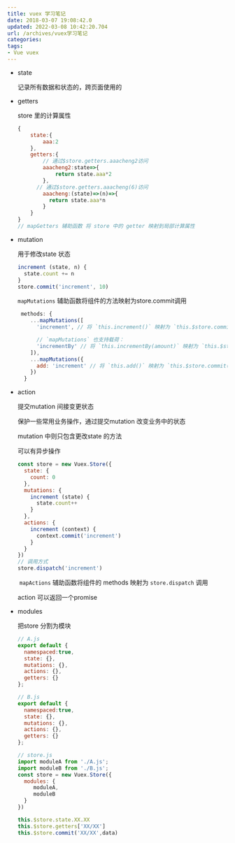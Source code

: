 ```yaml
---
title: vuex 学习笔记
date: 2018-03-07 19:08:42.0
updated: 2022-03-08 10:42:20.704
url: /archives/vuex学习笔记
categories: 
tags: 
- Vue vuex
---
```




- state

  记录所有数据和状态的，跨页面使用的

- getters

  store 里的计算属性

  ```javascript
  {
      state:{
          aaa:2
      },
      getters:{
          // 通过$store.getters.aaacheng2访问
          aaacheng2:state=>{
              return state.aaa*2
          },
  		// 通过$store.getters.aaacheng(6)访问
          aaacheng:(state)=>(n)=>{
  			return state.aaa*n
          }
      }
  }
  // mapGetters 辅助函数 将 store 中的 getter 映射到局部计算属性
  ```

- mutation 

  用于修改state 状态

  ```javascript
  increment (state, n) {
  	state.count += n
  }
  store.commit('increment', 10)
  ```

  `mapMutations`  辅助函数将组件的方法映射为store.commit调用

  ```javascript
   methods: {
      ...mapMutations([
        'increment', // 将 `this.increment()` 映射为 `this.$store.commit('increment')`
  
        // `mapMutations` 也支持载荷：
        'incrementBy' // 将 `this.incrementBy(amount)` 映射为 `this.$store.commit('incrementBy', amount)`
      ]),
      ...mapMutations({
        add: 'increment' // 将 `this.add()` 映射为 `this.$store.commit('increment')`
      })
    }
  ```

- action

  提交mutation 间接变更状态

  保护一些常用业务操作，通过提交mutation 改变业务中的状态

  mutation  中则只包含更改state 的方法

  可以有异步操作

  ```javascript
  const store = new Vuex.Store({
    state: {
      count: 0
    },
    mutations: {
      increment (state) {
        state.count++
      }
    },
    actions: {
      increment (context) {
        context.commit('increment')
      }
    }
  })
  // 调用方式
  store.dispatch('increment')
  ```

   `mapActions` 辅助函数将组件的 methods 映射为 `store.dispatch` 调用 

  action 可以返回一个promise

- modules 

  把store 分割为模块

  ```javascript
  // A.js
  export default {
    namespaced:true,
    state: {},
    mutations: {},
    actions: {},
    getters: {}
  };
  ```

  ```javascript
  // B.js
  export default {
    namespaced:true,
    state: {},
    mutations: {},
    actions: {},
    getters: {}
  };
  ```

  ```javascript
  // store.js
  import moduleA from './A.js';
  import moduleB from './B.js';
  const store = new Vuex.Store({
    modules: {
       moduleA,
       moduleB
    }
  })
  ```

  ```javascript
  this.$store.state.XX.XX
  this.$store.getters['XX/XX']
  this.$store.commit('XX/XX',data)
  ```